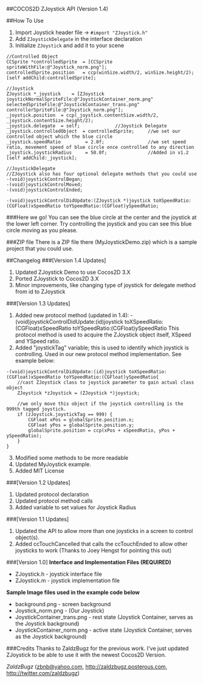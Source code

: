 ##COCOS2D ZJoystick API (Version 1.4)

##How To Use
1. Import Joystick header file -> `#import "ZJoystick.h"`
2. Add `ZJoystickDelegate` in the interface declaration
3. Initialize `ZJoystick` and add it to your scene

```
//Controlled Object
CCSprite *controlledSprite  = [CCSprite spriteWithFile:@"Joystick_norm.png"];
controlledSprite.position   = ccp(winSize.width/2, winSize.height/2);   
[self addChild:controlledSprite];
        
//Joystick
ZJoystick *_joystick	= [ZJoystick joystickNormalSpriteFile:@"JoystickContainer_norm.png" selectedSpriteFile:@"JoystickContainer_trans.png" controllerSpriteFile:@"Joystick_norm.png"];
_joystick.position	= ccp(_joystick.contentSize.width/2, _joystick.contentSize.height/2);
_joystick.delegate	= self;				//Joystick Delegate
_joystick.controlledObject  = controlledSprite;     //we set our controlled object which the blue circle
_joystick.speedRatio         = 2.0f;                //we set speed ratio, movement speed of blue circle once controlled to any direction
_joystick.joystickRadius     = 50.0f;               //Added in v1.2
[self addChild:_joystick];

//JoystickDelegate
//ZJoystick also has four optional delegate methods that you could use
-(void)joystickControlBegan;
-(void)joystickControlMoved;
-(void)joystickControlEnded;

-(void)joystickControlDidUpdate:(ZJoystick *)joystick toXSpeedRatio:(CGFloat)xSpeedRatio toYSpeedRatio:(CGFloat)ySpeedRatio;

```

###Here we go!
You can see the blue circle at the center and the joystick at the lower left corner.
Try controlling the joystick and you can see this blue circle moving as you please.

###ZIP file
There is a ZIP file there (MyJoystickDemo.zip) which is a sample project that you could use.

##Changelog
###[Version 1.4 Updates]
1. Updated ZJoystick Demo to use Cocos2D 3.X
2. Ported ZJoystick to Cocos2D 3.X
3. Minor improvements, like changing type of joystick for delegate method from id to ZJoystick

###[Version 1.3 Updates]
1. Added new protocol method (updated in 1.4):
-(void)joystickControlDidUpdate:(id)joystick toXSpeedRatio:(CGFloat)xSpeedRatio toYSpeedRatio:(CGFloat)ySpeedRatio
This protocol method is used to acquire the ZJoystick object itself, XSpeed and YSpeed ratio.
2. Added "joystickTag" variable; this is used to identify which joystick is controlling. Used in our new protocol method implementation. See example below:
```
-(void)joystickControlDidUpdate:(id)joystick toXSpeedRatio:(CGFloat)xSpeedRatio toYSpeedRatio:(CGFloat)ySpeedRatio{
    //cast ZJoystick class to joystick parameter to gain actual class object
    ZJoystick *zJoystick = (ZJoystick *)joystick;
    
    //we only move this object if the joystick controlling is the 999th tagged joystick.
    if (zJoystick.joystickTag == 999) {
        CGFloat xPos = globalSprite.position.x;
        CGFloat yPos = globalSprite.position.y;
        globalSprite.position = ccp(xPos + xSpeedRatio, yPos + ySpeedRatio); 
    }
}
```
3. Modified some methods to be more readable
4. Updated MyJoystick example.
5. Added MIT License

###[Version 1.2 Updates]
1. Updated protocol declaration
2. Updated protocol method calls
3. Added variable to set values for Joystick Radius

###[Version 1.1 Updates]
1. Updated the API to allow more than one joysticks in a screen to control   object(s).
2. Added ccTouchCancelled that calls the ccTouchEnded to allow other joysticks to work (Thanks to Joey Hengst for pointing this out)

###[Version 1.0]
**Interface and Implementation Files (REQUIRED)**
* ZJoystick.h - joystick interface file
* ZJoystick.m - joystick implementation file

**Sample Image files used in the example code below** 
* background.png - screen background
* Joystick_norm.png - (Our Joystick)
* JoystickContainer_trans.png - rest state (Joystick Container, serves as the Joystick background)
* JoystickContainer_norm.png - active state (Joystick Container, serves as the Joystick background)

###Credits
Thanks to ZaldzBugz for the previous work. I've just updated ZJoystick to be able to use it with the newest Cocos2D Version.

*ZaldzBugz* (zbnb@yahoo.com, http://zaldzbugz.posterous.com, http://twitter.com/zaldzbugz)